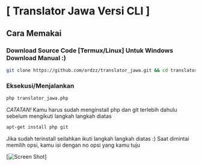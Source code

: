 # [ Translator Jawa Versi CLI ]
## Cara Memakai
### Download Source Code [Termux/Linux] Untuk Windows Download Manual :)
```bash
git clone https://github.com/ardzz/translator_jawa.git && cd translator_jawa
```
### Eksekusi/Menjalankan 
```bash
php translator_jawa.php
```
*CATATAN!*
Kamu harus sudah menginstall php dan git terlebih dahulu sebelum mengikuti langkah langkah diatas
```bash
apt-get install php git
```
Jika sudah terinstall seilahkan ikuti langkah langkah diatas :)
Saat dimintai memilih opsi, kamu isi dengan no opsi yang kamu tuju

[![Screen Shot](https://raw.githubusercontent.com/ardzz/translator_jawa/master/DeepinScreenshot_select-area_20180510105751.png)]
